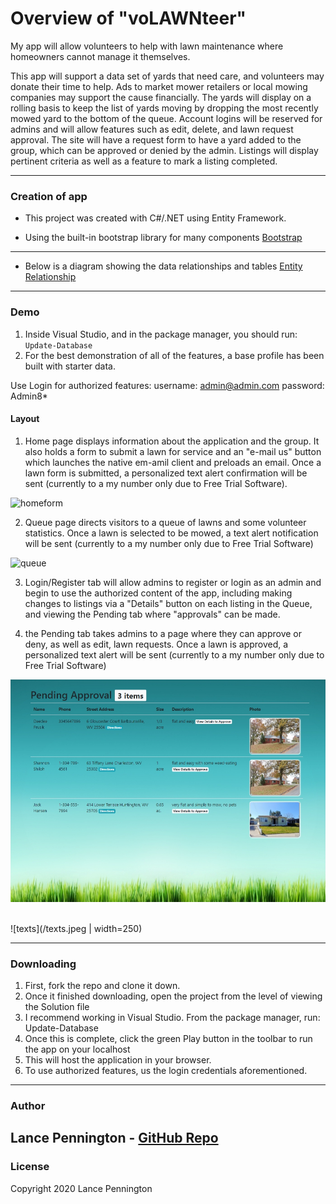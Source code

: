 # Overview of "voLAWNteer"
My app will allow volunteers to help with lawn maintenance where homeowners cannot manage it themselves.

This app will support a data set of yards that need care, and volunteers may donate their time to help. Ads to market mower retailers or local mowing companies may support the cause financially. The yards will display on a rolling basis to keep the list of yards moving by dropping the most recently mowed yard to the bottom of the queue. Account logins will be reserved for admins and will allow features such as edit, delete, and lawn request approval. The site will have a request form to have a yard added to the group, which can be approved or denied by the admin. Listings will display pertinent criteria as well as a feature to mark a listing completed.

---
### Creation of app
* This project was created with C#/.NET using Entity Framework.

* Using the built-in bootstrap library for many components
    [Bootstrap](https://getbootstrap.com/docs/4.4/getting-started/introduction/)
---
* Below is a diagram showing the data relationships and tables
    [Entity Relationship](https://drive.google.com/file/d/1PYrx-NUQ8_k09fQ-L3izKPFz0ZM-_e3F/view?usp=sharing)

---
### Demo
1. Inside Visual Studio, and in the package manager, you should run: `Update-Database`
2. For the best demonstration of all of the features, a base profile has been built with starter data.

Use Login for authorized features:
username: admin@admin.com
password: Admin8*

#### Layout
1. Home page displays information about the application and the group. It also holds a form to submit a lawn for service and an "e-mail us" button which launches the native em-amil client and preloads an email. Once a lawn form is submitted, a personalized text alert confirmation will be sent (currently to a my number only due to Free Trial Software).
&nbsp;

![homeform](/homeform.gif)
&nbsp;

2. Queue page directs visitors to a queue of lawns and some volunteer statistics. Once a lawn is selected to be mowed, a text alert notification will be sent (currently to a my number only due to Free Trial Software)
&nbsp;

![queue](/queue.gif)
&nbsp;

3. Login/Register tab will allow admins to register or login as an admin and begin to use the authorized content of the app, including making changes to listings via a "Details" button on each listing in the Queue, and viewing the Pending tab where "approvals" can be made.
&nbsp;

4. the Pending tab takes admins to a page where they can approve or deny, as well as edit, lawn requests. Once a lawn is approved, a personalized text alert will be sent (currently to a my number only due to Free Trial Software)
    
![pending](/pending.jpg)
&nbsp;

![texts](/texts.jpeg | width=250)
&nbsp;
    
---
### Downloading
1. First, fork the repo and clone it down.
2. Once it finished downloading, open the project from the level of viewing the Solution file
3. I recommend working in Visual Studio. From the package manager, run: Update-Database
4. Once this is complete, click the green Play button in the toolbar to run the app on your localhost
5. This will host the application in your browser.
6. To use authorized features, us the login credentials aforementioned.
---
### Author
Lance Pennington - [GitHub Repo](https://github.com/LanceP51/volawnteer)
---
### License
Copyright 2020 Lance Pennington
